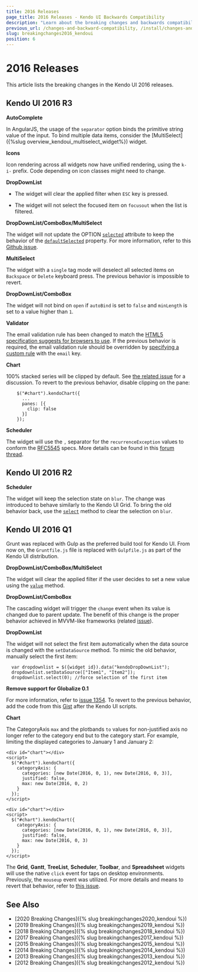 ```yaml
---
title: 2016 Releases
page_title: 2016 Releases - Kendo UI Backwards Compatibility
description: "Learn about the breaking changes and backwards compatibility released by Kendo UI in 2016."
previous_url: /changes-and-backward-compatibility, /install/changes-and-backward-compatibility, /backwards-compatibility/2016/2016-backward-compatibility
slug: breakingchanges2016_kendoui
position: 6
---
```


# 2016 Releases

This article lists the breaking changes in the Kendo UI 2016 releases.

## Kendo UI 2016 R3

**AutoComplete**

In AngularJS, the usage of the `separator` option binds the primitive string value of the input. To bind multiple data items, consider the [MultiSelect]({%slug overview_kendoui_multiselect_widget%}) widget.

**Icons**

Icon rendering across all widgets now have unified rendering, using the `k-i-` prefix. Code depending on icon classes might need to change.

**DropDownList**

* The widget will clear the applied filter when `ESC` key is pressed.

* The widget will not select the focused item on `focusout` when the list is filtered.

**DropDownList/ComboBox/MultiSelect**

The widget will not update the OPTION [`selected`](https://developer.mozilla.org/en-US/docs/Web/HTML/Element/option#attr-selected) attribute to keep the behavior of the  [`defaultSelected`](https://developer.mozilla.org/en/docs/Web/API/HTMLOptionElement#Properties) property. For more information, refer to this [Github issue](https://github.com/telerik/kendo-ui-core/issues/1660).

**MultiSelect**

The widget with a `single` tag mode will deselect all selected items on `Backspace` or `Delete` keyboard press. The previous behavior is impossible to revert.

**DropDownList/ComboBox**

The widget will not bind on `open` if `autoBind` is set to `false` and `minLength` is set to a value higher than `1`.

**Validator**

The email validation rule has been changed to match the [HTML5 specification suggests for browsers to use](https://html.spec.whatwg.org/multipage/forms.html#valid-e-mail-address). If the previous behavior is required, the email validation rule should be overridden by [specifying a custom rule](/controls/editors/validator/overview#custom-rules-for-validation) with the `email` key.

**Chart**

100% stacked series will be clipped by default. See [the related issue](https://github.com/telerik/kendo-ui-core/issues/1699) for a discussion. To revert to the previous behavior, disable clipping on the pane:

```
    $("#chart").kendoChart({
      ...
      panes: [{
        clip: false
      }]
    });
```

**Scheduler**

The widget will use the `,` separator for the `recurrenceException` values to conform the [RFC5545](http://tools.ietf.org/html/rfc5545#page-120) specs. More details can be found in this [forum thread](https://www.telerik.com/forums/breaking-change-recurrence-exceptions-delimiter-change).

## Kendo UI 2016 R2

**Scheduler**

The widget will keep the selection state on `blur`. The change was introduced to behave similarly to the Kendo UI Grid. To bring the old behavior back, use the [`select`](https://docs.telerik.com/kendo-ui/api/javascript/ui/scheduler/methods/select) method to clear the selection on `blur`.

## Kendo UI 2016 Q1

Grunt was replaced with Gulp as the preferred build tool for Kendo UI. From now on, the `Gruntfile.js` file is replaced with `Gulpfile.js` as part of the Kendo UI distribution.

**DropDownList/ComboBox/MultiSelect**

The widget will clear the applied filter if the user decides to set a new value using the [`value`](/api/javascript/ui/dropdownlist/methods/value) method.

**DropDownList/ComboBox**

The cascading widget will trigger the `change` event when its value is changed due to parent update. The benefit of this change is the proper behavior achieved in MVVM-like frameworks (related [issue](https://github.com/telerik/kendo-ui-core/issues/661)).

**DropDownList**

The widget will not select the first item automatically when the data source is changed with the `setDataSource` method. To mimic the old behavior, manually select the first item:

      var dropdownlist = $({widget id}).data("kendoDropDownList");
      dropdownlist.setDataSource(["Item1", "Item2"]);
      dropdownlist.select(0); //force selection of the first item

**Remove support for Globalize 0.1**

For more information, refer to [issue 1354](https://github.com/telerik/kendo-ui-core/issues/1354). To revert to the previous behavior, add the code from this [Gist](https://gist.github.com/ggkrustev/52bf4558ecd1794e5d94#file-kendo-ui-support-for-globalize-0-1) after the Kendo UI scripts.

**Chart**

The CategoryAxis `max` and the plotbands `to` values for non-justified axis no longer refer to the category end but to the category start. For example, limiting the displayed categories to January 1 and January 2:

```tab-Old
<div id="chart"></div>
<script>
  $("#chart").kendoChart({
    categoryAxis: {
      categories: [new Date(2016, 0, 1), new Date(2016, 0, 3)],
      justified: false,
      max: new Date(2016, 0, 2)
    }
  });
</script>
```
```tab-New
<div id="chart"></div>
<script>
  $("#chart").kendoChart({
    categoryAxis: {
      categories: [new Date(2016, 0, 1), new Date(2016, 0, 3)],
      justified: false,
      max: new Date(2016, 0, 3)
    }
  });
</script>
```

The  **Grid**, **Gantt**, **TreeList**, **Scheduler**, **Toolbar**, and **Spreadsheet** widgets will use the native `click` event for taps on desktop environments. Previously, the `mouseup` event was utilized. For more details and means to revert that behavior, refer to [this issue](https://github.com/telerik/kendo-ui-core/issues/1176).

## See Also

* [2020 Breaking Changes]({% slug breakingchanges2020_kendoui %})
* [2019 Breaking Changes]({% slug breakingchanges2019_kendoui %})
* [2018 Breaking Changes]({% slug breakingchanges2018_kendoui %})
* [2017 Breaking Changes]({% slug breakingchanges2017_kendoui %})
* [2015 Breaking Changes]({% slug breakingchanges2015_kendoui %})
* [2014 Breaking Changes]({% slug breakingchanges2014_kendoui %})
* [2013 Breaking Changes]({% slug breakingchanges2013_kendoui %})
* [2012 Breaking Changes]({% slug breakingchanges2012_kendoui %})
